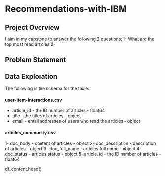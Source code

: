# Recommendations-with-IBM

## Project Overview
I aim in my capstone to answer the following 2 questions:
  1- What are the top most read articles
  2- 


## Problem Statement


## Data Exploration
The following is the schema for the table:

#### user-item-interactions.csv
  - article_id - the ID number of articles - float64
  - title - the titles of articles - object
  - email - email addresses of users who read the articles - object
  
#### articles_community.csv
  1- doc_body - content of articles - object
  2- doc_description - description of articles - object
  3- doc_full_name - articles full name - object
  4- doc_status - articles status - object
  5- article_id - the ID number of articles - float64
  


df_content.head()
